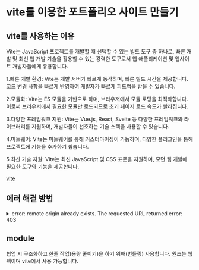 # vite를 이용한 포트폴리오 사이트 만들기

## vite를 사용하는 이유

Vite는 JavaScript 프로젝트를 개발할 때 선택할 수 있는 빌드 도구 중 하나로, 빠른 개발 및 최신 웹 개발 기술을 활용할 수 있는 강력한 도구로서 웹 애플리케이션 및 웹사이트 개발자들에게 유용합니다.

1.빠른 개발 환경: Vite는 개발 서버가 빠르게 동작하며, 빠른 빌드 시간을 제공합니다. 코드 변경 사항을 빠르게 반영하여 개발자가 빠르게 피드백을 받을 수 있습니다.

2.모듈화: Vite는 ES 모듈을 기반으로 하며, 브라우저에서 모듈 로딩을 최적화합니다. 이로써 브라우저에서 필요한 모듈만 로드되므로 초기 페이지 로드 속도가 빨라집니다.

3.다양한 프레임워크 지원: Vite는 Vue.js, React, Svelte 등 다양한 프레임워크와 라이브러리를 지원하며, 개발자들이 선호하는 기술 스택을 사용할 수 있습니다.

4.미들웨어: Vite는 미들웨어를 통해 커스터마이징이 가능하며, 다양한 플러그인을 통해 프로젝트에 기능을 추가하기 쉽습니다.

5.최신 기술 지원: Vite는 최신 JavaScript 및 CSS 표준을 지원하며, 모던 웹 개발에 필요한 도구와 기능을 제공합니다.

[vite](https://ko.vitejs.dev/guide/)

## 에러 해결 방법

<details>
    <summary>
        error: remote origin already exists.
        The requested URL returned error: 403
    </summary>

    자격 증명 관리자 > Windows 자격 증명 > 일반 자격 증명에 있는 GitHub를 수정하면 로그인 후에

    echo "# vite-project" >> README.md
    >> git init
    >> git add README.md
    >> git commit -m "first commit"
    >> git remote add origin https://github.com/Coconutpalmtreeisland/vite-project.git

    하면 저장소가 재연결되어 업로드 됩니다.

</details>

## module

협업 시 구조화하고 한줄 작업(용량 줄이기)을 하기 위해(번들링) 사용합니다.
원조는 웹팩이며 vite에서 사용 가능합니다.
